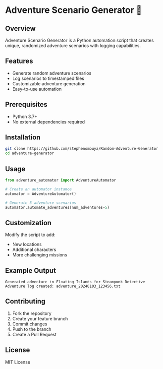 # Adventure Scenario Generator 🚀

## Overview
Adventure Scenario Generator is a Python automation script that creates unique, randomized adventure scenarios with logging capabilities.

## Features
- Generate random adventure scenarios
- Log scenarios to timestamped files
- Customizable adventure generation
- Easy-to-use automation

## Prerequisites
- Python 3.7+
- No external dependencies required

## Installation
```bash
git clone https://github.com/stephenombuya/Random-Adventure-Generator
cd adventure-generator
```

## Usage
```python
from adventure_automator import AdventureAutomator

# Create an automator instance
automator = AdventureAutomator()

# Generate 5 adventure scenarios
automator.automate_adventures(num_adventures=5)
```

## Customization
Modify the script to add:
- New locations
- Additional characters
- More challenging missions

## Example Output
```
Generated adventure in Floating Islands for Steampunk Detective
Adventure log created: adventure_20240103_123456.txt
```

## Contributing
1. Fork the repository
2. Create your feature branch
3. Commit changes
4. Push to the branch
5. Create a Pull Request

## License
MIT License
